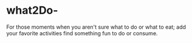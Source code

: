 # what2Do-
For those moments when you aren't sure what to do or what to eat; add your favorite activities find something fun to do or consume.


